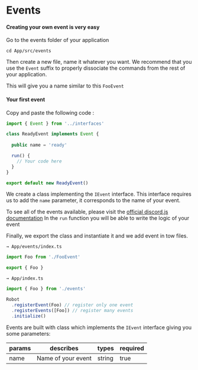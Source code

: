 # Events

#### Creating your own event is very easy

Go to the events folder of your application

```
cd App/src/events
```

Then create a new file, name it whatever you want. We recommend that you use the `Event` suffix to properly dissociate the commands from the rest of your application.

This will give you a name similar to this `FooEvent`

#### Your first event

Copy and paste the following code :

```ts
import { Event } from '../interfaces'

class ReadyEvent implements Event {
	
  public name = 'ready'

  run() {
	// Your code here
  }
}

export default new ReadyEvent()
```

We create a class implementing the `IEvent` interface. This interface requires us to add the `name` parameter, it corresponds to the name of your event.

To see all of the events available, please visit the [official discord.js documentation](https://discord.js.org/#/docs/main/stable/general/welcome)
In the `run` function you will be able to write the logic of your event

Finally, we export the class and instantiate it and we add event in tow files.

`→ App/events/index.ts`

```ts
import Foo from './FooEvent'

export { Foo }
```

`→ App/index.ts`

```ts
import { Foo } from './events'

Robot
  .registerEvent(Foo) // register only one event
  .registerEvents([Foo]) // register many events
  .initialize()
```

Events are built with class which implements the `IEvent` interface giving you some parameters:

| params | describes          | types  | required |
| ------ | ------------------ | ------ | -------- |
| name   | Name of your event | string | true     |
